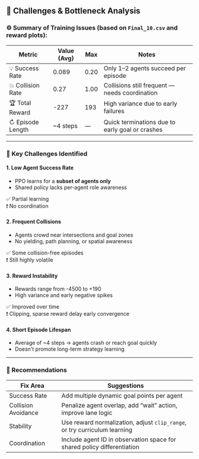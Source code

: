 ## 🚧 Challenges & Bottleneck Analysis

### ⚙️ Summary of Training Issues (based on `Final_10.csv` and reward plots):

| Metric              | Value (Avg) | Max | Notes |
|---------------------|-------------|-----|-------|
| 💡 Success Rate      | 0.089        | 0.20 | Only 1–2 agents succeed per episode |
| 💥 Collision Rate    | 0.27         | 1.00 | Collisions still frequent — needs coordination |
| 🏆 Total Reward      | -227         | 193 | High variance due to early failures |
| ↻ Episode Length    | ~4 steps     | —   | Quick terminations due to early goal or crashes |

---

### 🧠 Key Challenges Identified

#### 1. **Low Agent Success Rate**
- PPO learns for a **subset of agents only**
- Shared policy lacks per-agent role awareness

✅ Partial learning  
❗ No coordination

#### 2. **Frequent Collisions**
- Agents crowd near intersections and goal zones
- No yielding, path planning, or spatial awareness

✅ Some collision-free episodes  
❗ Still highly volatile

#### 3. **Reward Instability**
- Rewards range from -4500 to +190  
- High variance and early negative spikes

✅ Improved over time  
❗ Clipping, sparse reward delay early convergence

#### 4. **Short Episode Lifespan**
- Average of ~4 steps → agents crash or reach goal quickly
- Doesn't promote long-term strategy learning

---

### 🔧 Recommendations

| Fix Area           | Suggestions |
|--------------------|-------------|
| Success Rate       | Add multiple dynamic goal points per agent |
| Collision Avoidance| Penalize agent overlap, add “wait” action, improve lane logic |
| Stability          | Use reward normalization, adjust `clip_range`, or try curriculum learning |
| Coordination       | Include agent ID in observation space for shared policy differentiation |



